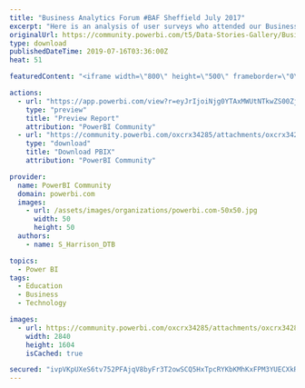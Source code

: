 ```yaml
---
title: "Business Analytics Forum #BAF Sheffield July 2017"
excerpt: "Here is an analysis of user surveys who attended our Business Analytics Forum in Sheffield in July 2019 The survey data is passed through a sentiment"
originalUrl: https://community.powerbi.com/t5/Data-Stories-Gallery/Business-Analytics-Forum-BAF-Sheffield-July-2017/m-p/741003
type: download
publishedDateTime: 2019-07-16T03:36:00Z
heat: 51

featuredContent: "<iframe width=\"800\" height=\"500\" frameborder=\"0\" src=\"https://app.powerbi.com/view?r=eyJrIjoiNjg0YTAxMWUtNTkwZS00ZjAwLWExN2EtZDcxNTU5ODQ2NDdkIiwidCI6ImU4NDg4MGYxLTU4NTctNDFkMC05NWJkLTNmMWJiMGRiMDQ1NSIsImMiOjh9\"></iframe>"

actions:
  - url: "https://app.powerbi.com/view?r=eyJrIjoiNjg0YTAxMWUtNTkwZS00ZjAwLWExN2EtZDcxNTU5ODQ2NDdkIiwidCI6ImU4NDg4MGYxLTU4NTctNDFkMC05NWJkLTNmMWJiMGRiMDQ1NSIsImMiOjh9"
    type: "preview"
    title: "Preview Report"
    attribution: "PowerBI Community"
  - url: "https://community.powerbi.com/oxcrx34285/attachments/oxcrx34285/DataStoriesGallery/2768/2/BAF3%20Forum.pbix"
    type: "download"
    title: "Download PBIX"
    attribution: "PowerBI Community"

provider:
  name: PowerBI Community
  domain: powerbi.com
  images:
    - url: /assets/images/organizations/powerbi.com-50x50.jpg
      width: 50
      height: 50
  authors:
    - name: S_Harrison_DTB

topics:
  - Power BI
tags:
  - Education
  - Business
  - Technology

images:
  - url: https://community.powerbi.com/oxcrx34285/attachments/oxcrx34285/DataStoriesGallery/2768/1/Screenshot%202019-07-16%20at%2011.30.22.png
    width: 2840
    height: 1604
    isCached: true

secured: "ivpVKpUXeS6tv752PFAjqV8byFr3T2owSCQ5HxTpcRYKbKMhKxFPM3YUECXkRuU5C7jDEUmXgrn9SEaU+9SkH05OC4Poto7RtLiUAIefvugfDvLVOFgw70cPHSPD7qym1iBEAqUbB5dheNy1Y5wFfntttXaNoxxN9ULWEUjjjOz829DOL0H7mY44AU9TxbV7B1+DnrH/eO43SB9ydnlHx5NkUfVCL7X57B7qyG3gzYw9UUbFuvxF5KVvpa1Y+/oAnCrHhhVsxJsCICzon50opZ4WfeyFba27nfNIn7w7W2cmBpznTx4Bh56qCXN/TNiecUxy1dgsId00znkMRTMHXez+U8gfkDUfFDWGkPmn+nmlsDJfscFfpFHWm4CmzYauZGB2K7ApuASr99lawu7/8g==;4A4eC2vXcsE6anJbm/ROzQ=="
---
```


